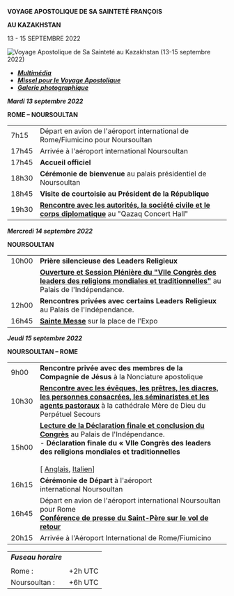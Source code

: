 **VOYAGE APOSTOLIQUE DE SA SAINTETÉ FRANÇOIS**

**AU KAZAKHSTAN**

13 - 15 SEPTEMBRE 2022

![Voyage Apostolique de Sa Sainteté au Kazakhstan (13-15 septembre 2022)](/content/dam/francesco/images/travels/2022/logokazakhstan-2022.jpg)

- ***[Multimédia](https://www.vatican.va/content/francesco/fr/events/event.dir.html/content/vaticanevents/fr/2022/9/13/viaggio-kazakhstan.html)***
- ***[Missel pour le Voyage Apostolique](https://www.vatican.va/news_services/liturgy/libretti/2022/20220913-15-messale-kazakhstan.pdf)***
- ***[Galerie photographique](https://www.vatican.va/content/photogallery/fr/eventi/kazakhstan2022.html)***

***Mardi 13 septembre 2022***

**ROME – NOURSOULTAN**

|     |     |
| --- | --- |
| 7h15 | Départ en avion de l'aéroport international de Rome/Fiumicino pour Noursoultan |
| 17h45 | Arrivée à l'aéroport international Noursoultan |
| 17h45 | **Accueil officiel** |
| 18h30 | **Cérémonie de bienvenue** au palais présidentiel de Noursoultan |
| 18h45 | **Visite de courtoisie au Président de la République** |
| 19h30 | **[Rencontre avec les autorités, la société civile et le corps diplomatique](https://www.vatican.va/content/francesco/fr/events/event.dir.html/content/vaticanevents/fr/2022/9/13/kazakhstan-autorita.html)** au "Qazaq Concert Hall" |

***Mercredi 14 septembre 2022***

**NOURSOULTAN**

|     |     |
| --- | --- |
| 10h00 | **Prière silencieuse des Leaders Religieux** |
|  | **[Ouverture et Session Plénière du "VIIe Congrès des leaders des religions mondiales et traditionnelles"](https://www.vatican.va/content/francesco/fr/events/event.dir.html/content/vaticanevents/fr/2022/9/14/kazakhstan-congresso.html)** au Palais de l'Indépendance. |
| 12h00 | **Rencontres privées avec certains Leaders Religieux** au Palais de l'Indépendance. |
| 16h45 | **[Sainte Messe](https://www.vatican.va/content/francesco/fr/events/event.dir.html/content/vaticanevents/fr/2022/9/14/omelia-kazakhstan.html)** sur la place de l'Expo |

***Jeudi 15 septembre 2022***

**NOURSOULTAN – ROME**

|     |     |
| --- | --- |
| 9h00 | **Rencontre privée avec des membres de la Compagnie de Jésus** à la Nonciature apostolique |
| 10h30 | **[Rencontre avec les évêques, les prêtres, les diacres, les personnes consacrées, les séminaristes et les agents pastoraux](https://www.vatican.va/content/francesco/fr/events/event.dir.html/content/vaticanevents/fr/2022/9/15/kazakhstan-clero.html)** à la cathédrale Mère de Dieu du Perpétuel Secours |
| 15h00 | **[Lecture de la Déclaration finale et conclusion du Congrès](https://www.vatican.va/content/francesco/fr/events/event.dir.html/content/vaticanevents/fr/2022/9/15/kazakhstan-finecongresso.html)** au Palais de l'Indépendance.<br>- **Déclaration finale du « VIIe Congrès des leaders des religions mondiales et traditionnelles**<br>  <br>   \[ [Anglais](https://www.vatican.va/content/francesco/en/travels/2022/outside/documents/20220915-dichiarazione-finale.html), [Italien](https://www.vatican.va/content/francesco/it/travels/2022/outside/documents/20220915-dichiarazione-finale.html)\] |
| 16h15 | **Cérémonie de Départ** à l'aéroport international Noursoultan |
| 16h45 | Départ en avion de l'aéroport international Noursoultan pour Rome<br>**[Conférence de presse du Saint-Père sur le vol de retour](https://www.vatican.va/content/francesco/fr/events/event.dir.html/content/vaticanevents/fr/2022/9/15/kazakhstan-voloritorno.html)** |
| 20h15 | Arrivée à l'Aéroport International de Rome/Fiumicino |

|     |     |
| --- | --- |
| ***Fuseau horaire*** |
|  |  |
| Rome : | +2h UTC |
| Noursoultan : | +6h UTC |